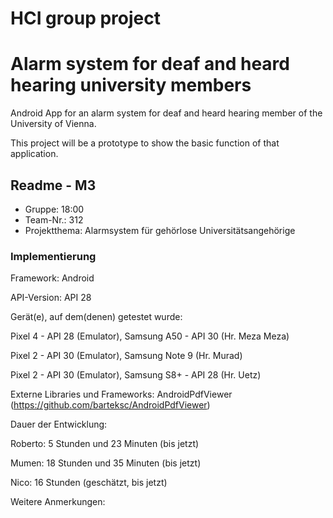 # HCI group project
# Alarm system for deaf and heard hearing university members

Android App for an alarm system for deaf and heard hearing member of the
University of Vienna.

This project will be a prototype to show the basic function of that application.


## Readme - M3

* Gruppe:       18:00
* Team-Nr.:     312
* Projektthema: Alarmsystem für gehörlose Universitätsangehörige

### Implementierung

Framework:	    Android

API-Version:	API 28

Gerät(e), auf dem(denen) getestet wurde:

Pixel 4 - API 28 (Emulator), Samsung A50 - API 30 (Hr. Meza Meza) 

Pixel 2 - API 30 (Emulator), Samsung Note 9 (Hr. Murad) 

Pixel 2 - API 30 (Emulator), Samsung S8+ - API 28 (Hr. Uetz)

Externe Libraries und Frameworks:
AndroidPdfViewer (https://github.com/barteksc/AndroidPdfViewer)

Dauer der Entwicklung:

Roberto: 5 Stunden und 23 Minuten (bis jetzt)

Mumen: 18 Stunden und 35 Minuten (bis jetzt)

Nico: 16 Stunden (geschätzt, bis jetzt)

Weitere Anmerkungen:

